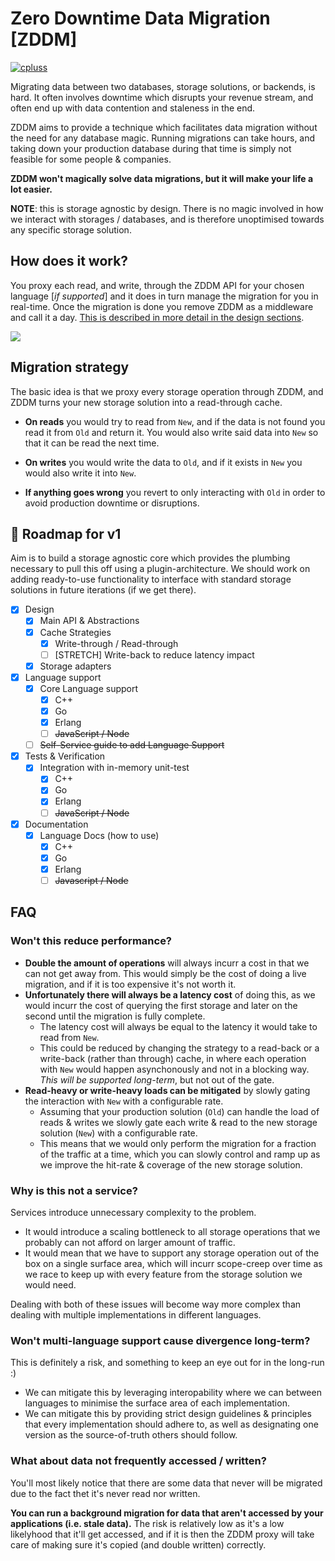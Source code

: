 # Zero Downtime Data Migration [ZDDM]

[![cpluss](https://circleci.com/gh/cpluss/zddm.svg?style=shield&circle-token=ec07e2973d4d542b1d128849483915046b32c6e3)](https://app.circleci.com/pipelines/github/cpluss/zddm?branch=main&filter=all)

Migrating data between two databases, storage solutions, or backends, is hard. It often involves downtime which disrupts your revenue stream, and often end up with data contention and staleness in the end.

ZDDM aims to provide a technique which facilitates data migration without the need for any database magic. Running migrations can take hours, and taking down your production database during that time is simply not feasible for some people & companies.

**ZDDM won't magically solve data migrations, but it will make your life a lot easier.**

**NOTE**: this is storage agnostic by design. There is no magic involved in how we interact with storages / databases, and is therefore unoptimised towards any specific storage solution.


## How does it work?

You proxy each read, and write, through the ZDDM API for your chosen language [*if supported*] and it does in turn manage the migration for you in real-time. Once the migration is done you remove ZDDM as a middleware and call it a day. [This is described in more detail in the design sections](https://github.com/cpluss/zddm/tree/main/design#behaviour).

![](https://lucid.app/publicSegments/view/086079d1-77b0-4c84-a230-f9c8e1b70283/image.png)

## Migration strategy

The basic idea is that we proxy every storage operation through ZDDM, and ZDDM turns your new storage solution into a read-through cache.

* **On reads** you would try to read from `New`, and if the data is not found you read it from `Old` and return it. You would also write said data into `New` so that it can be read the next time.

* **On writes** you would write the data to `Old`, and if it exists in `New` you would also write it into `New`.

* **If anything goes wrong** you revert to only interacting with `Old` in order to avoid production downtime or disruptions.

## :wrench: Roadmap for v1 

Aim is to build a storage agnostic core which provides the plumbing necessary to pull this off using a plugin-architecture. We should work on adding ready-to-use functionality to interface with standard storage solutions in future iterations (if we get there).

- [x] Design
  - [x] Main API & Abstractions
  - [x] Cache Strategies
    - [x] Write-through / Read-through
    - [ ] [STRETCH] Write-back to reduce latency impact
  - [x] Storage adapters
- [x] Language support
    - [x] Core Language support
       - [x] C++
       - [x] Go
       - [x] Erlang
       - [ ] ~~JavaScript / Node~~
    - [ ] ~~Self-Service guide to add Language Support~~
- [x] Tests & Verification
  - [x] Integration with in-memory unit-test
    - [x] C++
    - [x] Go
    - [x] Erlang
    - [ ] ~~JavaScript / Node~~
- [x] Documentation
  - [x] Language Docs (how to use)
    - [x] C++
    - [x] Go
    - [x] Erlang
    - [ ] ~~Javascript / Node~~

## FAQ

### Won't this reduce performance?

* **Double the amount of operations** will always incurr a cost in that we can not get away from. This would simply be the cost of doing a live migration, and if it is too expensive it's not worth it.
* **Unfortunately there will always be a latency cost** of doing this, as we would incurr the cost of querying the first storage and later on the second until the migration is fully complete.
  * The latency cost will always be equal to the latency it would take to read from `New`.
  * This could be reduced by changing the strategy to a read-back or a write-back (rather than through) cache, in where each operation with `New` would happen asynchonously and not in a blocking way. *This will be supported long-term*, but not out of the gate.
* **Read-heavy or write-heavy loads can be mitigated** by slowly gating the interaction with `New` with a configurable rate.
  * Assuming that your production solution (`Old`) can handle the load of reads & writes we slowly gate each write & read to the new storage solution (`New`) with a configurable rate.
  * This means that we would only perform the migration for a fraction of the traffic at a time, which you can slowly control and ramp up as we improve the hit-rate & coverage of the new storage solution.

### Why is this not a service?

Services introduce unnecessary complexity to the problem.

* It would introduce a scaling bottleneck to all storage operations that we probably can not afford on larger amount of traffic.
* It would mean that we have to support any storage operation out of the box on a single surface area, which will incurr scope-creep over time as we race to keep up with every feature from the storage solution we would need.

Dealing with both of these issues will become way more complex than dealing with multiple implementations in different languages.

### Won't multi-language support cause divergence long-term?

This is definitely a risk, and something to keep an eye out for in the long-run :)

* We can mitigate this by leveraging interopability where we can between languages to minimise the surface area of each implementation. 
* We can mitigate this by providing strict design guidelines & principles that every implementation should adhere to, as well as designating one version as the source-of-truth others should follow.

### What about data not frequently accessed / written?

You'll most likely notice that there are some data that never will be migrated due to the fact thet it's never read nor written. 

**You can run a background migration for data that aren't accessed by your applications (i.e. stale data).** The risk is relatively low as it's a low likelyhood that it'll get accessed, and if it is then the ZDDM proxy will take care of making sure it's copied (and double written) correctly.
